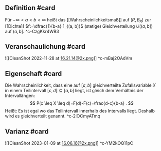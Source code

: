 ## Definition #card 
Für $-\infty<a<b<\infty$ heißt das [[Wahrscheinlichkeitsmaß]] auf $\left( R , B _{ R }\right)$ zur [[Dichte]] $f:=\dfrac{1}{b-a} 1_{(a, b]}$ (stetige) Gleichverteilung $U ((a, b])$ auf $(a, b]$.
^c-CzgKkr4WB3

## Veranschaulichung #card 
![[CleanShot 2022-11-28 at 16.21.14@2x.png]]
^c-mBaj2OAdVm

## Eigenschaft #card 
Die Wahrscheinlichkeit, dass eine auf $[a, b]$ gleichverteilte Zufallsvariable $X$ in einem Teilintervall $[c, d] \subseteq[a, b]$ liegt, ist gleich dem Verhältnis der Intervallängen:
$$
P(c \leq X \leq d)=F(d)-F(c)=\frac{d-c}{b-a} .
$$
Heißt: Es ist egal wo das Teilintervall innerhalb des Intervalls liegt. Deshalb wird es gleichverteilt genannt.
^c-2lOCmyATmq

## Varianz #card 
![[CleanShot 2023-01-09 at 16.06.16@2x.png]]
^c-YM2kOQ11pC